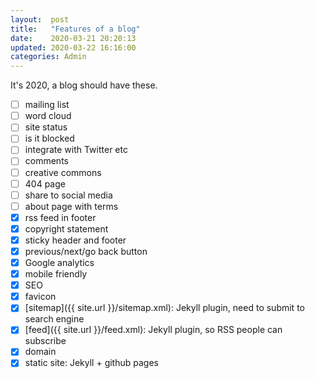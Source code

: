 ```yaml
---
layout:  post
title:   "Features of a blog"
date:    2020-03-21 20:20:13
updated: 2020-03-22 16:16:00
categories: Admin
---
```


It's 2020, a blog should have these.

- [ ] mailing list
- [ ] word cloud
- [ ] site status
- [ ] is it blocked
- [ ] integrate with Twitter etc
- [ ] comments
- [ ] creative commons
- [ ] 404 page
- [ ] share to social media
- [ ] about page with terms
- [x] rss feed in footer
- [x] copyright statement
- [x] sticky header and footer
- [x] previous/next/go back button
- [x] Google analytics
- [x] mobile friendly
- [x] SEO
- [x] favicon
- [x] [sitemap]({{ site.url }}/sitemap.xml): Jekyll plugin, need to submit to search engine
- [x] [feed]({{ site.url }}/feed.xml): Jekyll plugin, so RSS people can subscribe
- [x] domain
- [x] static site: Jekyll + github pages